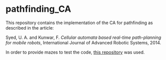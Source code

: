 # pathfinding_CA

This repository contains the implementation of the CA for pathfinding as described in the article:

Syed, U. A. and Kunwar, F. _Cellular automata based real-time path-planning for mobile robots_, International Journal of Advanced Robotic Systems, 2014.

In order to provide mazes to test the code, [this repository](https://github.com/raulorteg/ai-maze-python.git) was used.
